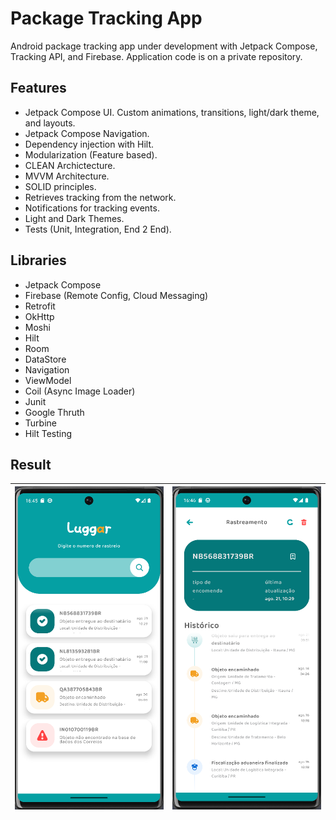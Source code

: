 # Package Tracking App

Android package tracking app under development with Jetpack Compose, Tracking API, and Firebase.
Application code is on a private repository.

## Features

- Jetpack Compose UI. Custom animations, transitions, light/dark theme, and layouts.
- Jetpack Compose Navigation.
- Dependency injection with Hilt.
- Modularization (Feature based).
- CLEAN Archictecture.
- MVVM Architecture.
- SOLID principles.
- Retrieves tracking from the network.
- Notifications for tracking events.
- Light and Dark Themes.
- Tests (Unit, Integration, End 2 End).

## Libraries

- Jetpack Compose
- Firebase (Remote Config, Cloud Messaging)
- Retrofit
- OkHttp
- Moshi
- Hilt
- Room
- DataStore
- Navigation
- ViewModel
- Coil (Async Image Loader)
- Junit
- Google Thruth
- Turbine
- Hilt Testing

## Result

| ![tracking list](images/screen_01.png) | ![tracking details](images/screen_02.png) |
|---------------------------------------|:-----------------------------------:|
